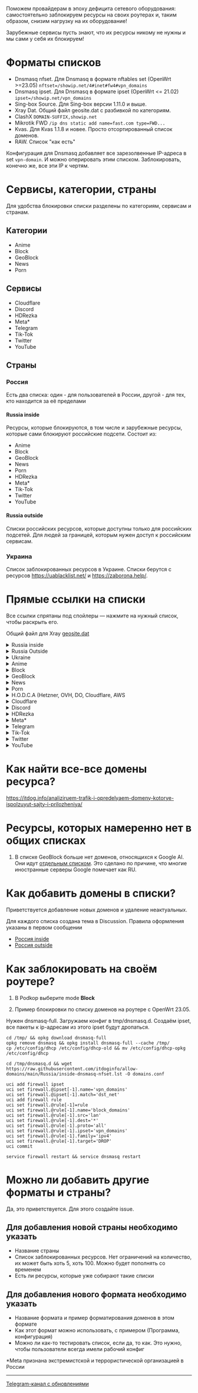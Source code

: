 Поможем провайдерам в эпоху дефицита сетевого оборудования: самостоятельно заблокируем ресурсы на своих роутерах и, таким образом, снизим нагрузку на их оборудование!

Зарубежные сервисы пусть знают, что их ресурсы никому не нужны и мы сами у себя их блокируем!

# Форматы списков
- Dnsmasq nfset. Для Dnsmasq в формате nftables set (OpenWrt >=23.05) `nftset=/showip.net/4#inet#fw4#vpn_domains`
- Dnsmasq ipset. Для Dnsmasq в формате ipset (OpenWrt <= 21.02) `ipset=/showip.net/vpn_domains` 
- Sing-box Source. Для Sing-box версии 1.11.0 и выше.
- Xray Dat. Общий файл geosite.dat с разбивкой по категориям.
- ClashX `DOMAIN-SUFFIX,showip.net`
- Mikrotik FWD `/ip dns static add name=fast.com type=FWD...`
- Kvas. Для Kvas 1.1.8 и новее. Просто отсортированный список доменов.
- RAW. Список "как есть"

Конфигурация для Dnsmasq добавляет все зарезолвенные IP-адреса в set `vpn-domain`. И можно оперировать этим списком. Заблокировать, конечно же, все эти IP к чертям.

# Сервисы, категории, страны
Для удобства блокировки списки разделены по категориям, сервисам и странам.

## Категории
- Anime
- Block
- GeoBlock
- News
- Porn

## Сервисы
- Cloudflare
- Discord
- HDRezka
- Meta* 
- Telegram
- Tik-Tok
- Twitter
- YouTube

## Страны
### Россия
Есть два списка: один - для пользователей в России, другой - для тех, кто находится за её пределами

#### Russia inside
Ресурсы, которые блокируются, в том числе и зарубежные ресурсы, которые сами блокируют российские подсети. Состоит из:
- Anime
- Block
- GeoBlock
- News
- Porn
- HDRezka
- Meta*
- Tik-Tok
- Twitter
- YouTube

#### Russia outside
Списки российских ресурсов, которые доступны только для российских подсетей. Для людей за границей, которым нужен доступ к российским сервисам.

### Украина
Список заблокированных ресурсов в Украине. Списки берутся с ресурсов https://uablacklist.net/ и https://zaborona.help/.

# Прямые ссылки на списки
Все ссылки спрятаны под спойлеры — нажмите на нужный список, чтобы раскрыть его.

Общий файл для Xray [geosite.dat](https://github.com/itdoginfo/allow-domains/releases/latest/download/geosite.dat)

<details>
  <summary>Russia inside</summary>

- [RAW](https://raw.githubusercontent.com/itdoginfo/allow-domains/main/Russia/inside-raw.lst)
- [Dnsmasq nfset](https://raw.githubusercontent.com/itdoginfo/allow-domains/main/Russia/inside-dnsmasq-nfset.lst)
- [Dnsmasq ipset](https://raw.githubusercontent.com/itdoginfo/allow-domains/main/Russia/inside-dnsmasq-ipset.lst)
- [ClashX](https://raw.githubusercontent.com/itdoginfo/allow-domains/main/Russia/inside-clashx.lst)
- [Kvas](https://raw.githubusercontent.com/itdoginfo/allow-domains/main/Russia/inside-kvas.lst)
- [Mikrotik](https://raw.githubusercontent.com/itdoginfo/allow-domains/refs/heads/main/Russia/inside-mikrotik-fwd.lst)
- [SRS](https://github.com/itdoginfo/allow-domains/releases/latest/download/russia_inside.srs)
- geosite:russia-inside

</details>

<details>
  <summary>Russia Outside</summary>

- [RAW](https://raw.githubusercontent.com/itdoginfo/allow-domains/main/Russia/outside-raw.lst)
- [Dnsmasq nfset](https://raw.githubusercontent.com/itdoginfo/allow-domains/main/Russia/outside-dnsmasq-nfset.lst)
- [Dnsmasq ipset](https://raw.githubusercontent.com/itdoginfo/allow-domains/main/Russia/outside-dnsmasq-ipset.lst)
- [ClashX](https://raw.githubusercontent.com/itdoginfo/allow-domains/main/Russia/outside-clashx.lst)
- [Kvas](https://raw.githubusercontent.com/itdoginfo/allow-domains/main/Russia/outside-kvas.lst)
- [Mikrotik](https://raw.githubusercontent.com/itdoginfo/allow-domains/refs/heads/main/Russia/outside-mikrotik-fwd.lst)
- [SRS](https://github.com/itdoginfo/allow-domains/releases/latest/download/russia_outside.srs)
- geosite:russia-outside

</details>

<details>
  <summary>Ukraine</summary>

- [Dnsmasq nfset](https://raw.githubusercontent.com/itdoginfo/allow-domains/main/Ukraine/inside-dnsmasq-nfset.lst)
- [Dnsmasq ipset](https://raw.githubusercontent.com/itdoginfo/allow-domains/main/Ukraine/inside-dnsmasq-ipset.lst)
- [ClashX](https://raw.githubusercontent.com/itdoginfo/allow-domains/main/Ukraine/inside-clashx.lst)
- [Kvas](https://raw.githubusercontent.com/itdoginfo/allow-domains/main/Ukraine/inside-kvas.lst)
- [Mikrotik](https://raw.githubusercontent.com/itdoginfo/allow-domains/refs/heads/main/Ukraine/inside-mikrotik-fwd.lst)
- [SRS](https://github.com/itdoginfo/allow-domains/releases/latest/download/ukraine_inside.srs)
- geosite:ukraine

</details>

<details>
  <summary>Anime</summary>

- [RAW](https://raw.githubusercontent.com/itdoginfo/allow-domains/refs/heads/main/Categories/anime.lst)
- [SRS](https://github.com/itdoginfo/allow-domains/releases/latest/download/anime.srs)
- geosite:russia-inside@anime

</details>

<details>
  <summary>Block</summary>

- [RAW](https://raw.githubusercontent.com/itdoginfo/allow-domains/refs/heads/main/Categories/block.lst)
- [SRS](https://github.com/itdoginfo/allow-domains/releases/latest/download/block.srs)
- geosite:russia-inside@block

</details>

<details>
  <summary>GeoBlock</summary>

- [RAW](https://raw.githubusercontent.com/itdoginfo/allow-domains/refs/heads/main/Categories/geoblock.lst)
- [SRS](https://github.com/itdoginfo/allow-domains/releases/latest/download/geoblock.srs)
- geosite:russia-inside@geoblock

</details>

<details>
  <summary>News</summary>

- [RAW](https://raw.githubusercontent.com/itdoginfo/allow-domains/refs/heads/main/Categories/news.lst)
- [SRS](https://github.com/itdoginfo/allow-domains/releases/latest/download/news.srs)
- geosite:russia-inside@news

</details>

<details>
  <summary>Porn</summary>

- [RAW](https://raw.githubusercontent.com/itdoginfo/allow-domains/refs/heads/main/Categories/porn.lst)
- [SRS](https://github.com/itdoginfo/allow-domains/releases/latest/download/porn.srs)
- geosite:russia-inside@porn

</details>

<details>
  <summary>H.O.D.C.A (Hetzner, OVH, DO, Cloudflare, AWS</summary>

- [RAW](https://raw.githubusercontent.com/itdoginfo/allow-domains/refs/heads/main/Categories/hodca.lst)
- [SRS](https://github.com/itdoginfo/allow-domains/releases/latest/download/hodca.srs)
- geosite:russia-inside@hodca

</details>

<details>
  <summary>Cloudflare</summary>

- [Subnets](https://raw.githubusercontent.com/itdoginfo/allow-domains/refs/heads/main/Subnets/IPv4/cloudflare.lst)
- [SRS](https://github.com/itdoginfo/allow-domains/releases/latest/download/cloudflare.srs)

</details>

<details>
  <summary>Discord</summary>

- [RAW](https://raw.githubusercontent.com/itdoginfo/allow-domains/refs/heads/main/Services/discord.lst)
- [Subnets](https://raw.githubusercontent.com/itdoginfo/allow-domains/refs/heads/main/Subnets/IPv4/discord.lst)
- [SRS](https://github.com/itdoginfo/allow-domains/releases/latest/download/discord.srs)

</details>

<details>
  <summary>HDRezka</summary>

- [RAW](https://raw.githubusercontent.com/itdoginfo/allow-domains/refs/heads/main/Services/hdrezka.lst)
- [SRS](https://github.com/itdoginfo/allow-domains/releases/latest/download/hdrezka.srs)
- geosite:russia-inside@hdrezka

</details>

<details>
  <summary>Meta*</summary>

- [RAW](https://raw.githubusercontent.com/itdoginfo/allow-domains/refs/heads/main/Services/meta.lst)
- [SRS](https://github.com/itdoginfo/allow-domains/releases/latest/download/meta.srs)
- [Subnets](https://raw.githubusercontent.com/itdoginfo/allow-domains/refs/heads/main/Subnets/IPv4/meta.lst)
- geosite:russia-inside@meta

</details>

<details>
  <summary>Telegram</summary>

- [RAW](https://raw.githubusercontent.com/itdoginfo/allow-domains/refs/heads/main/Categories/telegram.lst)
- [SRS](https://github.com/itdoginfo/allow-domains/releases/latest/download/telegram.srs)
- [Subnets](https://raw.githubusercontent.com/itdoginfo/allow-domains/refs/heads/main/Subnets/IPv4/telegram.lst)

</details>

<details>
  <summary>Tik-Tok</summary>

- [RAW](https://raw.githubusercontent.com/itdoginfo/allow-domains/refs/heads/main/Services/tiktok.lst)
- [SRS](https://github.com/itdoginfo/allow-domains/releases/latest/download/tiktok.srs)
- geosite:russia-inside@tiktok

</details>

<details>
  <summary>Twitter</summary>

- [RAW](https://raw.githubusercontent.com/itdoginfo/allow-domains/refs/heads/main/Services/twitter.lst)
- [SRS](https://github.com/itdoginfo/allow-domains/releases/latest/download/twitter.srs)
- [Subnets](https://raw.githubusercontent.com/itdoginfo/allow-domains/refs/heads/main/Subnets/IPv4/twitter.lst)
- geosite:russia-inside@twitter

</details>

<details>
  <summary>YouTube</summary>

- [RAW](https://raw.githubusercontent.com/itdoginfo/allow-domains/refs/heads/main/Services/youtube.lst)
- [SRS](https://github.com/itdoginfo/allow-domains/releases/latest/download/youtube.srs)
- geosite:russia-inside@youtube

</details>

# Как найти все-все домены ресурса?
https://itdog.info/analiziruem-trafik-i-opredelyaem-domeny-kotorye-ispolzuyut-sajty-i-prilozheniya/

# Ресурсы, которых намеренно нет в общих списках

1. В списке GeoBlock больше нет доменов, относящихся к Google AI. Они идут [отдельным списком](https://github.com/itdoginfo/allow-domains/blob/main/Services/google_ai.lst). Это сделано по причине, что многие иностранные серверы Google помечает как RU. 

# Как добавить домены в списки?
Приветствуется добавление новых доменов и удаление неактуальных.

Для каждого списка создана тема в Discussion. Правила оформления указаны в первом сообщении
- [Россия inside](https://github.com/itdoginfo/allow-domains/discussions/75)
- [Россия outside](https://github.com/itdoginfo/allow-domains/discussions/2)

# Как заблокировать на своём роутере?
1. В Podkop выберите mode **Block**

2. Пример блокировки по списку доменов на роутере с OpenWrt 23.05.

Нужен dnsmasq-full. Загружаем конфиг в tmp/dnsmasq.d. Создаём ipset, все пакеты к ip-адресам из этого ipset будут дропаться.

```
cd /tmp/ && opkg download dnsmasq-full
opkg remove dnsmasq && opkg install dnsmasq-full --cache /tmp/
cp /etc/config/dhcp /etc/config/dhcp-old && mv /etc/config/dhcp-opkg /etc/config/dhcp

cd /tmp/dnsmasq.d && wget https://raw.githubusercontent.com/itdoginfo/allow-domains/main/Russia/inside-dnsmasq-nfset.lst -O domains.conf

uci add firewall ipset
uci set firewall.@ipset[-1].name='vpn_domains'
uci set firewall.@ipset[-1].match='dst_net'
uci add firewall rule
uci set firewall.@rule[-1]=rule
uci set firewall.@rule[-1].name='block_domains'
uci set firewall.@rule[-1].src='lan'
uci set firewall.@rule[-1].dest='*'
uci set firewall.@rule[-1].proto='all'
uci set firewall.@rule[-1].ipset='vpn_domains'
uci set firewall.@rule[-1].family='ipv4'
uci set firewall.@rule[-1].target='DROP'
uci commit

service firewall restart && service dnsmasq restart
```

# Можно ли добавить другие форматы и страны?
Да, это приветствуется. Для этого создайте issue.

## Для добавления новой страны необходимо указать
- Название страны
- Список заблокированных ресурсов. Нет ограничений на количество, их может быть хоть 5, хоть 100. Можно будет пополнять со временем
- Есть ли ресурсы, которые уже собирают такие списки

## Для добавления нового формата необходимо указать
- Название формата и пример форматирования доменов в этом формате
- Как этот формат можно использовать, с примером (Программа, конфигурация)
- Можно ли как-то тестировать список, если да, то как. Это нужно, чтобы пользователи всегда имели рабочий конфиг

*Meta признана экстремистской и террористической организацией в России

---

[Telegram-канал с обновлениями](https://t.me/itdoginfo)
